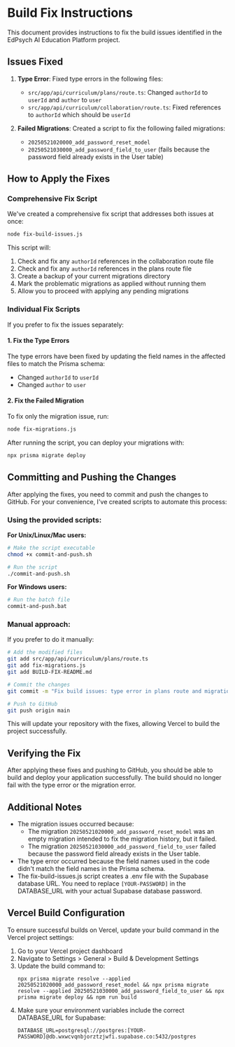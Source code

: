 # Build Fix Instructions

This document provides instructions to fix the build issues identified in the EdPsych AI Education Platform project.

## Issues Fixed

1. **Type Error**: Fixed type errors in the following files:
   - `src/app/api/curriculum/plans/route.ts`: Changed `authorId` to `userId` and `author` to `user`
   - `src/app/api/curriculum/collaboration/route.ts`: Fixed references to `authorId` which should be `userId`

2. **Failed Migrations**: Created a script to fix the following failed migrations:
   - `20250521020000_add_password_reset_model`
   - `20250521030000_add_password_field_to_user` (fails because the password field already exists in the User table)

## How to Apply the Fixes

### Comprehensive Fix Script

We've created a comprehensive fix script that addresses both issues at once:

```bash
node fix-build-issues.js
```

This script will:
1. Check and fix any `authorId` references in the collaboration route file
2. Check and fix any `authorId` references in the plans route file
3. Create a backup of your current migrations directory
4. Mark the problematic migrations as applied without running them
5. Allow you to proceed with applying any pending migrations

### Individual Fix Scripts

If you prefer to fix the issues separately:

#### 1. Fix the Type Errors

The type errors have been fixed by updating the field names in the affected files to match the Prisma schema:
- Changed `authorId` to `userId`
- Changed `author` to `user`

#### 2. Fix the Failed Migration

To fix only the migration issue, run:

```bash
node fix-migrations.js
```

After running the script, you can deploy your migrations with:

```bash
npx prisma migrate deploy
```

## Committing and Pushing the Changes

After applying the fixes, you need to commit and push the changes to GitHub. For your convenience, I've created scripts to automate this process:

### Using the provided scripts:

**For Unix/Linux/Mac users:**
```bash
# Make the script executable
chmod +x commit-and-push.sh

# Run the script
./commit-and-push.sh
```

**For Windows users:**
```bash
# Run the batch file
commit-and-push.bat
```

### Manual approach:
If you prefer to do it manually:
```bash
# Add the modified files
git add src/app/api/curriculum/plans/route.ts
git add fix-migrations.js
git add BUILD-FIX-README.md

# Commit the changes
git commit -m "Fix build issues: type error in plans route and migration failure"

# Push to GitHub
git push origin main
```

This will update your repository with the fixes, allowing Vercel to build the project successfully.

## Verifying the Fix

After applying these fixes and pushing to GitHub, you should be able to build and deploy your application successfully. The build should no longer fail with the type error or the migration error.

## Additional Notes

- The migration issues occurred because:
  - The migration `20250521020000_add_password_reset_model` was an empty migration intended to fix the migration history, but it failed.
  - The migration `20250521030000_add_password_field_to_user` failed because the password field already exists in the User table.
- The type error occurred because the field names used in the code didn't match the field names in the Prisma schema.
- The fix-build-issues.js script creates a .env file with the Supabase database URL. You need to replace `[YOUR-PASSWORD]` in the DATABASE_URL with your actual Supabase database password.

## Vercel Build Configuration

To ensure successful builds on Vercel, update your build command in the Vercel project settings:

1. Go to your Vercel project dashboard
2. Navigate to Settings > General > Build & Development Settings
3. Update the build command to:
   ```
   npx prisma migrate resolve --applied 20250521020000_add_password_reset_model && npx prisma migrate resolve --applied 20250521030000_add_password_field_to_user && npx prisma migrate deploy && npm run build
   ```
4. Make sure your environment variables include the correct DATABASE_URL for Supabase:
   ```
   DATABASE_URL=postgresql://postgres:[YOUR-PASSWORD]@db.wxwcvqnbjorztzjwfi.supabase.co:5432/postgres
   ```